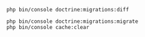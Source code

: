     php bin/console doctrine:migrations:diff
    
    php bin/console doctrine:migrations:migrate
    php bin/console cache:clear
